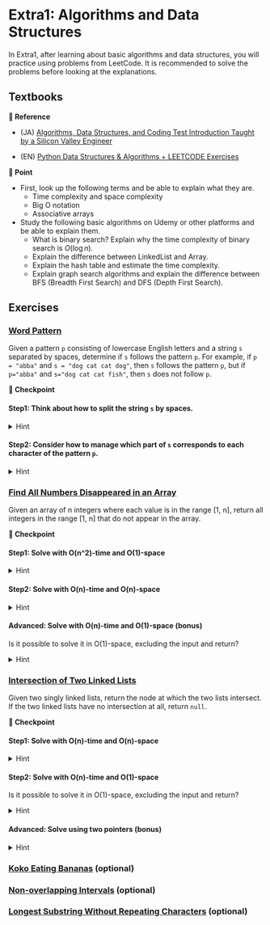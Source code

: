 # Extra1: Algorithms and Data Structures

In Extra1, after learning about basic algorithms and data structures, you will practice using problems from LeetCode. It is recommended to solve the problems before looking at the explanations.

## Textbooks

**:book: Reference**

* (JA) [Algorithms, Data Structures, and Coding Test Introduction Taught by a Silicon Valley Engineer](https://mercari.udemy.com/course/python-algo/)

* (EN) [Python Data Structures & Algorithms + LEETCODE Exercises](https://mercari.udemy.com/course/data-structures-algorithms-python/)

**:beginner: Point**
* First, look up the following terms and be able to explain what they are.
    * Time complexity and space complexity
    * Big O notation
    * Associative arrays
* Study the following basic algorithms on Udemy or other platforms and be able to explain them.
    * What is binary search? Explain why the time complexity of binary search is $O(\log n)$.
    * Explain the difference between LinkedList and Array.
    * Explain the hash table and estimate the time complexity.
    * Explain graph search algorithms and explain the difference between BFS (Breadth First Search) and DFS (Depth First Search).


## Exercises
### [Word Pattern](https://leetcode.com/problems/word-pattern/description/)
Given a pattern `p` consisting of lowercase English letters and a string `s` separated by spaces, determine if `s` follows the pattern `p`. For example, if `p = "abba"` and `s = "dog cat cat dog"`, then `s` follows the pattern `p`, but if `p="abba"` and `s="dog cat cat fish"`, then `s` does not follow `p`.

**:beginner: Checkpoint**
#### Step1: Think about how to split the string `s` by spaces.
<details>
<summary>Hint</summary>

* In each language, there should be standard libraries or functions provided for string manipulation.
* Use web search or ChatGPT, searching for "split string by spaces" or similar queries.
</details>

#### Step2: Consider how to manage which part of `s` corresponds to each character of the pattern `p`.
<details>
<summary>Hint</summary>

* For example, in Example 1, the words in `s` corresponding to each character of `p` are `a => dog`, `b => cat`.
* To manage such correspondences, using a dictionary or hash table would be beneficial.
* For instance, in Python, you can manage the words in `s` that correspond to each character of `p` using a `dict`.
* Also use web search or ChatGPT, looking up "Python dictionary" or similar queries.
</details>


### [Find All Numbers Disappeared in an Array](https://leetcode.com/problems/find-all-numbers-disappeared-in-an-array/description/)
Given an array of n integers where each value is in the range [1, n], return all integers in the range [1, n] that do not appear in the array.

**:beginner: Checkpoint**

#### Step1: Solve with O(n^2)-time and O(1)-space
<details>
<summary>Hint</summary>

* You can solve it using a simple double loop, achieving O(n^2)-time and O(1)-space.
</details>

#### Step2: Solve with O(n)-time and O(n)-space
<details>
<summary>Hint</summary>

* By preparing an array to record whether an element has appeared in the array nums, you can solve it in O(n)-time and O(n)-space.
</details>

#### Advanced: Solve with O(n)-time and O(1)-space (bonus)
Is it possible to solve it in O(1)-space, excluding the input and return?
<details>
<summary>Hint</summary>

* Upon deeper consideration, it is possible to solve it in O(n)-time and O(1)-space.
* This will be covered in the explanation, so give it a try.
</details>


### [Intersection of Two Linked Lists](https://leetcode.com/problems/intersection-of-two-linked-lists/description)
Given two singly linked lists, return the node at which the two lists intersect. If the two linked lists have no intersection at all, return `null`.

**:beginner: Checkpoint**

#### Step1: Solve with O(n)-time and O(n)-space
<details>
<summary>Hint</summary>

* By using a Hash Table to record nodes, you can solve it in O(n)-time and O(n)-space.
</details>

#### Step2: Solve with O(n)-time and O(1)-space
Is it possible to solve it in O(1)-space, excluding the input and return?
<details>
<summary>Hint</summary>

* By comparing the lengths of the two lists and adjusting the longer list to match the length of the shorter one, you can solve it in O(n)-time and O(1)-space.
* This will be covered in the explanation.
</details>

#### Advanced: Solve using two pointers (bonus)
<details>
<summary>Hint</summary>

* Start a pointer at the tail of one list and proceed to the head, reducing the problem to Floyd's Linked List Cycle Finding Algorithm.
</details>


### [Koko Eating Bananas](https://leetcode.com/problems/koko-eating-bananas/) (optional)

### [Non-overlapping Intervals](https://leetcode.com/problems/non-overlapping-intervals/description/) (optional)

### [Longest Substring Without Repeating Characters](https://leetcode.com/problems/longest-substring-without-repeating-characters/description/) (optional)
